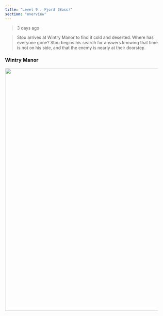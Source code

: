 ```yaml
---
title: "Level 9 : Fjord (Boss)"
section: "overview"
---
```


> 3 days ago

> Stou arrives at Wintry Manor to find it cold and deserted. Where has everyone gone? Stou begins his search for answers knowing that time is not on his side, and that the enemy is nearly at their doorstep.

### Wintry Manor

<img src="https://www.dropbox.com/s/pxd84rml7lw3pm4/fjord_2.jpg?raw=1" width="800" />